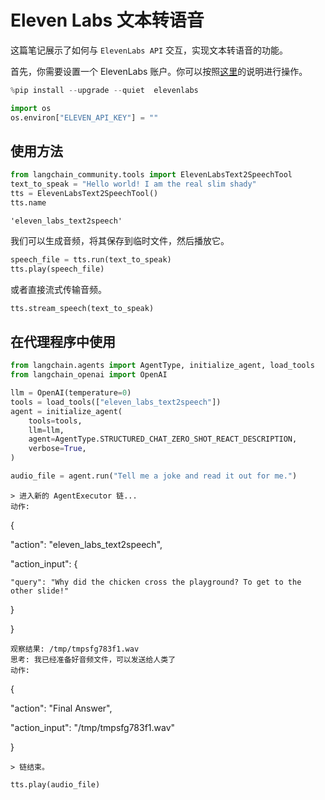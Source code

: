 # Eleven Labs 文本转语音

这篇笔记展示了如何与 `ElevenLabs API` 交互，实现文本转语音的功能。

首先，你需要设置一个 ElevenLabs 账户。你可以按照[这里](https://docs.elevenlabs.io/welcome/introduction)的说明进行操作。

```python
%pip install --upgrade --quiet  elevenlabs
```

```python
import os
os.environ["ELEVEN_API_KEY"] = ""
```

## 使用方法

```python
from langchain_community.tools import ElevenLabsText2SpeechTool
text_to_speak = "Hello world! I am the real slim shady"
tts = ElevenLabsText2SpeechTool()
tts.name
```

```output
'eleven_labs_text2speech'
```

我们可以生成音频，将其保存到临时文件，然后播放它。

```python
speech_file = tts.run(text_to_speak)
tts.play(speech_file)
```

或者直接流式传输音频。

```python
tts.stream_speech(text_to_speak)
```

## 在代理程序中使用

```python
from langchain.agents import AgentType, initialize_agent, load_tools
from langchain_openai import OpenAI
```

```python
llm = OpenAI(temperature=0)
tools = load_tools(["eleven_labs_text2speech"])
agent = initialize_agent(
    tools=tools,
    llm=llm,
    agent=AgentType.STRUCTURED_CHAT_ZERO_SHOT_REACT_DESCRIPTION,
    verbose=True,
)
```

```python
audio_file = agent.run("Tell me a joke and read it out for me.")
```

```output
> 进入新的 AgentExecutor 链...
动作:
```

{

  "action": "eleven_labs_text2speech",

  "action_input": {

    "query": "Why did the chicken cross the playground? To get to the other slide!"

  }

}

```
观察结果: /tmp/tmpsfg783f1.wav
思考: 我已经准备好音频文件，可以发送给人类了
动作:
```

{

  "action": "Final Answer",

  "action_input": "/tmp/tmpsfg783f1.wav"

}

```
> 链结束。
```

```python
tts.play(audio_file)
```